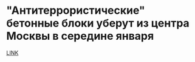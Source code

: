 # "Антитеррористические" бетонные блоки уберут из центра Москвы в середине января



[LINK](https://varlamov.ru/2161177.html)